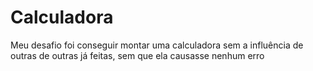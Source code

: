 # Calculadora

Meu desafio foi conseguir montar uma calculadora sem a influência de outras de outras já feitas, sem que ela causasse nenhum erro 
